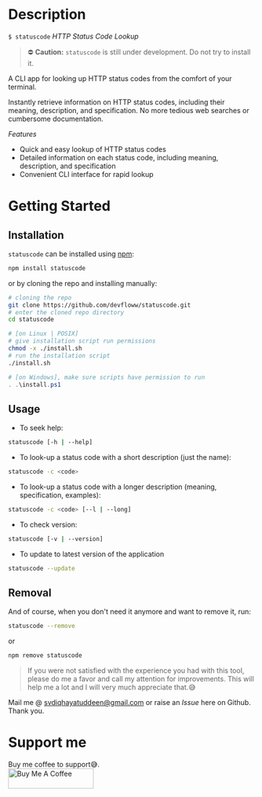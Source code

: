 # Description
`$ statuscode` _HTTP Status Code Lookup_

> ⛔
__Caution:__ `statuscode` is still under development. Do not try to install it.

A CLI app for looking up HTTP status codes from the comfort of your terminal.

Instantly retrieve information on HTTP status codes, including their meaning, description, and specification. No more tedious web searches or cumbersome documentation.

*Features*

- Quick and easy lookup of HTTP status codes
- Detailed information on each status code, including meaning, description, and specification
- Convenient CLI interface for rapid lookup

# Getting Started
## Installation
`statuscode` can be installed using [npm](https://npmjs.com):
```bash
npm install statuscode
```
or by cloning the repo and installing manually:
```bash
# cloning the repo
git clone https://github.com/devfloww/statuscode.git
# enter the cloned repo directory
cd statuscode

# [on Linux | POSIX]
# give installation script run permissions 
chmod -x ./install.sh
# run the installation script
./install.sh
```
```powershell
# [on Windows], make sure scripts have permission to run
. .\install.ps1
```
## Usage
- To seek help:
```bash
statuscode [-h | --help]
```
- To look-up a status code with a short description (just the name):
```bash
statuscode -c <code>
```
- To look-up a status code with a longer description (meaning, specification, examples): 
```bash
statuscode -c <code> [--l | --long]
```
- To check version:
```bash
statuscode [-v | --version]
```
- To update to latest version of the application
```bash
statuscode --update 
```
## Removal 
And of course, when you don't need it anymore and want to remove it, run:
```bash
statuscode --remove
```
or 
```bash
npm remove statuscode
```
> If you were not satisfied with the experience you had with this tool, please do me a favor and call my attention for improvements. This will help me a lot and I will very much appreciate that.😅

Mail me @ [svdiqhayatuddeen@gmail.com](mailto:svdiqhayatuddeen@gmail.com) or raise an _Issue_ here on Github. Thank you.

# Support me
Buy me coffee to support😅.\
<a href="https://buymeacoffee.com/devfloww" target="_blank"><img src="https://cdn.buymeacoffee.com/buttons/default-orange.png" alt="Buy Me A Coffee" height="41" width="174"></a>

